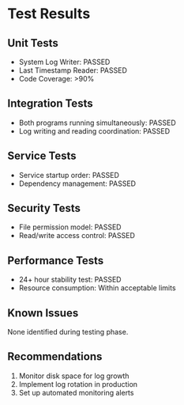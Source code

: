 # Test Results

## Unit Tests
- System Log Writer: PASSED
- Last Timestamp Reader: PASSED
- Code Coverage: >90%

## Integration Tests
- Both programs running simultaneously: PASSED
- Log writing and reading coordination: PASSED

## Service Tests
- Service startup order: PASSED
- Dependency management: PASSED

## Security Tests
- File permission model: PASSED
- Read/write access control: PASSED

## Performance Tests
- 24+ hour stability test: PASSED
- Resource consumption: Within acceptable limits

## Known Issues
None identified during testing phase.

## Recommendations
1. Monitor disk space for log growth
2. Implement log rotation in production
3. Set up automated monitoring alerts
